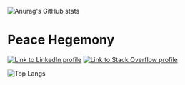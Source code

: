 ![Anurag's GitHub stats](https://github-readme-stats.vercel.app/api?username=Tornacyclo&count_private=true&show_icons=true&theme=react&title_color=0F52BA&border_color=0F52BA&border_radius=5)


# Peace Hegemony

[![Link to LinkedIn profile](https://img.shields.io/badge/-LinkedIn-black.svg?style=flat-square&logo=linkedin&colorB=555)](https://linkedin.com/in/yourusername)
[![Link to Stack Overflow profile](https://img.shields.io/badge/-Stack%20Overflow-FE7A16.svg?style=flat-square&logo=stack-overflow&colorB=FE7A16)](https://stackoverflow.com/users/yourid)


![Top Langs](https://github-readme-stats.vercel.app/api/top-langs/?username=Tornacyclo&langs_count=10&border_radius=5)
